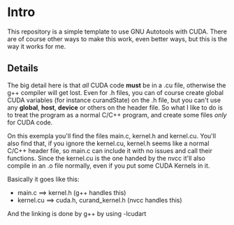 # Intro
This repository is a simple template to use GNU Autotools with CUDA. There are of course other ways to make this work, even better ways, but this is the way it
works for me.

## Details
The big detail here is that *all* CUDA code **must** be in a .cu file, otherwise the g++ compiler will get lost. Even for .h files, you can of course create
global CUDA variables (for instance curandState) on the .h file, but you can't use any __global__, __host__, __device__ or others on the header file. So what
I like to do is to treat the program as a normal C/C++ program, and create some files *only* for CUDA code. 

On this exempla you'll find the files main.c, kernel.h and kernel.cu. You'll also find that, if you ignore the kernel.cu, kernel.h seems like a normal C/C++
header file, so main.c can include it with no issues and call their functions. Since the kernel.cu is the one handed by the nvcc it'll also compile in an .o
file normally, even if you put some CUDA Kernels in it.

Basically it goes like this:

* main.c ==> kernel.h (g++ handles this)
* kernel.cu ==> cuda.h, curand_kernel.h (nvcc handles this)

And the linking is done by g++ by using -lcudart
